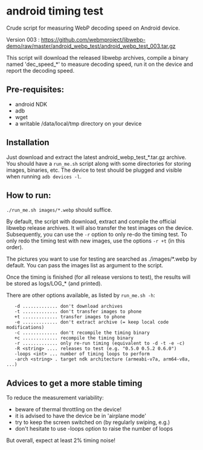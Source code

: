 # android timing test

 Crude script for measuring WebP decoding speed on Android device.

 Version 003 : https://github.com/webmproject/libwebp-demo/raw/master/android_webp_test/android_webp_test_003.tar.gz

 This script will download the released libwebp archives, compile a binary named
 'dec_speed_*' to measure decoding speed, run it on the device and report the
 decoding speed.

## Pre-requisites:
  * android NDK
  * adb
  * wget
  * a writable /data/local/tmp directory on your device

## Installation

  Just download and extract the latest android_webp_test_*.tar.gz archive.
  You should have a `run_me.sh` script along with some directories for
  storing images, binaries, etc.
  The device to test should be plugged and visible when running `adb devices -l`.

## How to run:

  `./run_me.sh images/*.webp` should suffice.

  By default, the script with download, extract and compile the official
  libwebp release archives. It will also transfer the test images on the
  device.
  Subsequently, you can use the `-r` option to only re-do the timing test.
  To only redo the timing test with new images, use the options `-r +t` (in
  this order).

  The pictures you want to use for testing are searched as ./images/*.webp
  by default. You can pass the images list as argument to the script.

  Once the timing is finished (for all release versions to test), the
  results will be stored as logs/LOG_* (and printed).

  There are other options available, as listed by `run_me.sh -h`:

```
   -d ............. don't download archives
   -t ............. don't transfer images to phone
   +t ............. transfer images to phone
   -e ............. don't extract archive (= keep local code modifications)
   -c ............. don't recompile the timing binary
   +c ............. recompile the timing binary
   -r ............. only re-run timing (equivalent to -d -t -e -c)
   -R <string> .... releases to test (e.g. "0.5.0 0.5.2 0.6.0")
   -loops <int> ... number of timing loops to perform
   -arch <string> . target ndk architecture (armeabi-v7a, arm64-v8a, ...)
```

## Advices to get a more stable timing

To reduce the measurement variability:

  * beware of thermal throttling on the device!
  * it is advised to have the device be in 'airplane mode' 
  * try to keep the screen switched on (by regularly swiping, e.g.)
  * don't hesitate to use -loops option to raise the number of loops

But overall, expect at least 2% timing noise!
